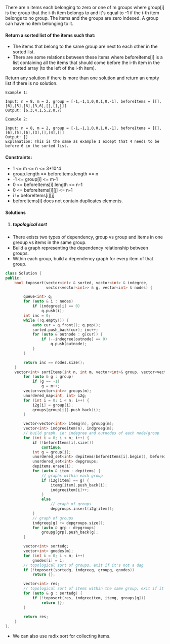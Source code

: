 There are n items each belonging to zero or one of m groups where group[i] is the group that the i-th item belongs to and it's equal to -1 if the i-th item belongs to no group. The items and the groups are zero indexed. A group can have no item belonging to it.

#### Return a sorted list of the items such that:

-    The items that belong to the same group are next to each other in the sorted list.
-    There are some relations between these items where beforeItems[i] is a list containing all the items that should come before the i-th item in the sorted array (to the left of the i-th item).

Return any solution if there is more than one solution and return an empty list if there is no solution.

 

```
Example 1:

Input: n = 8, m = 2, group = [-1,-1,1,0,0,1,0,-1], beforeItems = [[],[6],[5],[6],[3,6],[],[],[]]
Output: [6,3,4,1,5,2,0,7]

Example 2:

Input: n = 8, m = 2, group = [-1,-1,1,0,0,1,0,-1], beforeItems = [[],[6],[5],[6],[3],[],[4],[]]
Output: []
Explanation: This is the same as example 1 except that 4 needs to be before 6 in the sorted list.
```

 

#### Constraints:

-    1 <= m <= n <= 3*10^4
-    group.length == beforeItems.length == n
-    -1 <= group[i] <= m-1
-    0 <= beforeItems[i].length <= n-1
-    0 <= beforeItems[i][j] <= n-1
-    i != beforeItems[i][j]
-    beforeItems[i] does not contain duplicates elements.


#### Solutions

1. ##### topological sort

- There exists two types of dependency, group vs group and items in one greoup vs items in the same group.
- Build a graph representing the dependency relationship between groups.
- Within each group, build a dependency graph for every item of that group.

```c++
class Solution {
public:
    bool toposort(vector<int> & sorted, vector<int> & indegree, 
                  vector<vector<int>> & g, vector<int> & nodes) {

        queue<int> q;
        for (auto & i : nodes)
            if (indegree[i] == 0)
                q.push(i);
        int inc = 0;
        while (!q.empty()) {
            auto cur = q.front(); q.pop();
            sorted.push_back(cur); inc++;
            for (auto & outnode : g[cur]) {
                if (--indegree[outnode] == 0)
                    q.push(outnode);
            }
        }

        return inc == nodes.size();
    }
    vector<int> sortItems(int n, int m, vector<int>& group, vector<vector<int>>& beforeItems) {
        for (auto & g : group)
            if (g == -1)
                g = m++;
        vector<vector<int>> groups(m);
        unordered_map<int, int> i2g;
        for (int i = 0; i < n; i++) {
            i2g[i] = group[i];
            groups[group[i]].push_back(i);    
        }

        vector<vector<int>> itemg(n), groupg(m);
        vector<int> indgreeitem(n), indgreeg(m);
        // build graph. ie: indegree and outnodes of each node/group
        for (int i = 0; i < n; i++) {
            if (!beforeItems[i].size())
                continue;
            int g = group[i];
            unordered_set<int> depitems(beforeItems[i].begin(), beforeItems[i].end());
            unordered_set<int> depgroups;
            depitems.erase(i);
            for (auto & item : depitems) {
                // graphs within each group
                if (i2g[item] == g) {
                    itemg[item].push_back(i);
                    indgreeitem[i]++;
                }
                else
                    // graph of groups
                    depgroups.insert(i2g[item]);
            }
            // graph of groups
            indgreeg[g] += depgroups.size();
            for (auto & grp : depgroups)
                groupg[grp].push_back(g);
        }

        vector<int> sortedg;
        vector<int> gnodes(m);
        for (int i = 0; i < m; i++)
            gnodes[i] = i;
        // topological sort of groups, exit if it's not a dag
        if (!toposort(sortedg, indgreeg, groupg, gnodes))
            return {};

        vector<int> res;
        // topological sort of items within the same group, exit if it's not a dag
        for (auto & g : sortedg) {
            if (!toposort(res, indgreeitem, itemg, groups[g]))
                return {};
        }
        
        return res;
    }
};
```

- We can also use radix sort for collecting items.